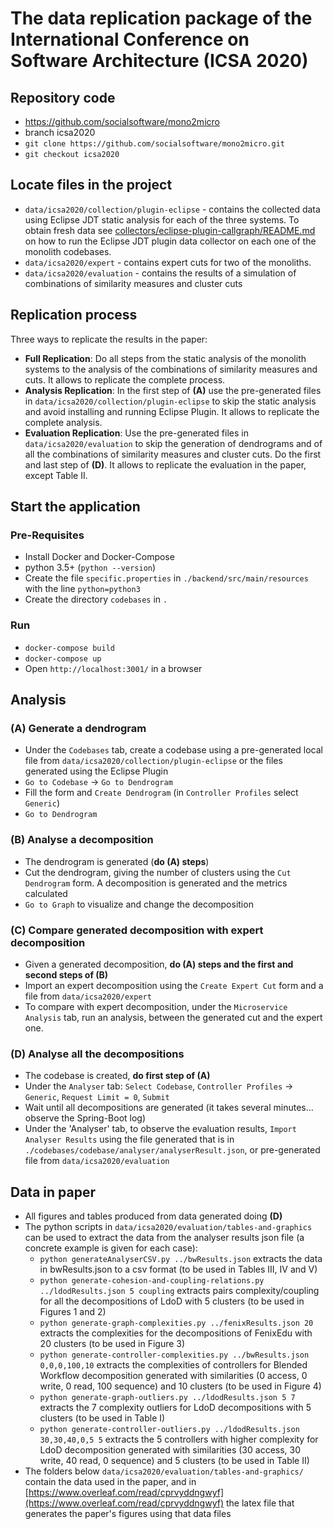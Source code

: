 # The data replication package of the International Conference on Software Architecture (ICSA 2020)

## Repository code
- https://github.com/socialsoftware/mono2micro
- branch icsa2020
- `git clone https://github.com/socialsoftware/mono2micro.git`
- `git checkout icsa2020`

## Locate files in the project
- `data/icsa2020/collection/plugin-eclipse` - contains the collected data using Eclipse JDT static analysis for each of 
  the three systems. To obtain fresh data see [collectors/eclipse-plugin-callgraph/README.md](https://github.com/socialsoftware/mono2micro/blob/master/collectors/eclipse-plugin-callgraph/README.md) 
  on how to run the Eclipse JDT plugin data collector on each one of the monolith codebases.
- `data/icsa2020/expert` - contains expert cuts for two of the monoliths.
- `data/icsa2020/evaluation` - contains the results of a simulation of combinations of similarity measures and cluster cuts

## Replication process
Three ways to replicate the results in the paper:
- **Full Replication**: Do all steps from the static analysis of the monolith systems to the analysis of the combinations 
  of similarity measures and cuts. It allows to replicate the complete process.
- **Analysis Replication**: In the first step of **(A)** use the pre-generated files in `data/icsa2020/collection/plugin-eclipse` 
  to skip the static analysis and avoid installing and running Eclipse Plugin. It allows to replicate the complete analysis.
- **Evaluation Replication**: Use the pre-generated files in `data/icsa2020/evaluation` to skip the generation of dendrograms 
  and of all the combinations of similarity measures and cluster cuts. Do the first and last step of **(D)**. 
  It allows to replicate the evaluation in the paper, except Table II.

## Start the application
### Pre-Requisites
- Install Docker and Docker-Compose  
- python 3.5+   (```python --version```)
- Create the file ```specific.properties``` in `./backend/src/main/resources` with the line `python=python3`
- Create the directory ```codebases``` in `.` 
### Run
- `docker-compose build`
- `docker-compose up`
- Open `http://localhost:3001/` in a browser

## Analysis

### (A) Generate a dendrogram
- Under the `Codebases` tab, create a codebase using a pre-generated local file from `data/icsa2020/collection/plugin-eclipse`
  or the files generated using the Eclipse Plugin
- `Go to Codebase` -> `Go to Dendrogram`
- Fill the form and `Create Dendrogram` (in `Controller Profiles` select `Generic`)
- `Go to Dendrogram` 
  
### (B) Analyse a decomposition
- The dendrogram is generated (**do (A) steps**)
- Cut the dendrogram, giving the number of clusters using the `Cut Dendrogram` form. A decomposition is 
  generated and the metrics calculated
- `Go to Graph` to visualize and change the decomposition

### (C) Compare generated decomposition with expert decomposition
- Given a generated decomposition, **do (A) steps and the first and second steps of (B)**
- Import an expert decomposition using the `Create Expert Cut` form and a file from `data/icsa2020/expert`
- To compare with expert decomposition, under the `Microservice Analysis` tab, run an analysis, between the generated 
  cut and the expert one.

### (D) Analyse all the decompositions
- The codebase is created, **do first step of (A)**
- Under the `Analyser` tab: `Select Codebase`, `Controller Profiles` -> `Generic`, `Request Limit = 0`, `Submit`
- Wait until all decompositions are generated (it takes several minutes... observe the Spring-Boot log)
- Under the 'Analyser' tab, to observe the evaluation results, `Import Analyser Results` using the file generated that
  is in `./codebases/codebase/analyser/analyserResult.json`, or pre-generated file from
  `data/icsa2020/evaluation`

## Data in paper
- All figures and tables produced from data generated doing **(D)**
- The python scripts in `data/icsa2020/evaluation/tables-and-graphics` can be used to extract the data from the analyser
results json file (a concrete example is given for each case):
  - `python generateAnalyserCSV.py ../bwResults.json` extracts the data in bwResults.json to a csv format (to be used in 
    Tables III, IV and V)
  - `python generate-cohesion-and-coupling-relations.py ../ldodResults.json 5 coupling` extracts pairs complexity/coupling
  for all the decompositions of LdoD with 5 clusters (to be used in Figures 1 and 2)
  - `python generate-graph-complexities.py ../fenixResults.json 20` extracts the complexities for the decompositions of
  FenixEdu with 20 clusters (to be used in Figure 3)
  - `python generate-controller-complexities.py ../bwResults.json 0,0,0,100,10` extracts the complexities of controllers
  for Blended Workflow decomposition generated with similarities (0 access, 0 write, 0 read, 100 sequence) and 10 clusters (to 
  be used in Figure 4)
  - `python generate-graph-outliers.py ../ldodResults.json 5 7` extracts the 7 complexity outliers for LdoD 
  decompositions with 5 clusters (to be used in Table I)
  - `python generate-controller-outliers.py ../ldodResults.json 30,30,40,0,5 5` extracts the 5 controllers with higher 
  complexity for LdoD decomposition generated with similarities (30 access, 30 write, 40 read, 0 sequence) and 5 clusters
  (to be used in Table II)
- The folders below `data/icsa2020/evaluation/tables-and-graphics/` contain the data used in the paper, and in 
  [https://www.overleaf.com/read/cprvyddngwyf](https://www.overleaf.com/read/cprvyddngwyf) the latex file that generates
  the paper's figures using that data files
  

